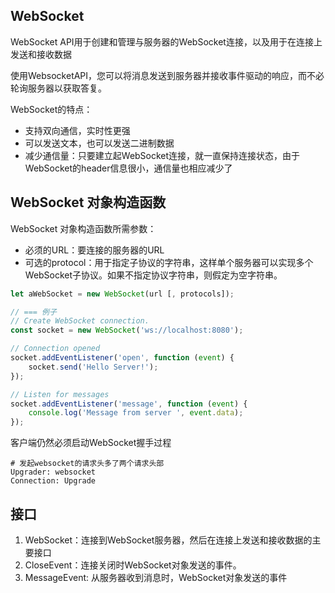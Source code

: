 
## WebSocket
WebSocket API用于创建和管理与服务器的WebSocket连接，以及用于在连接上发送和接收数据

使用WebsocketAPI，您可以将消息发送到服务器并接收事件驱动的响应，而不必轮询服务器以获取答复。

WebSocket的特点：
* 支持双向通信，实时性更强
* 可以发送文本，也可以发送二进制数据
* 减少通信量：只要建立起WebSocket连接，就一直保持连接状态，由于WebSocket的header信息很小，通信量也相应减少了


## WebSocket 对象构造函数
WebSocket 对象构造函数所需参数：
* 必须的URL：要连接的服务器的URL
* 可选的protocol：用于指定子协议的字符串，这样单个服务器可以实现多个WebSocket子协议。如果不指定协议字符串，则假定为空字符串。
```js
let aWebSocket = new WebSocket(url [, protocols]);

// === 例子
// Create WebSocket connection.
const socket = new WebSocket('ws://localhost:8080');

// Connection opened
socket.addEventListener('open', function (event) {
    socket.send('Hello Server!');
});

// Listen for messages
socket.addEventListener('message', function (event) {
    console.log('Message from server ', event.data);
});
```


客户端仍然必须启动WebSocket握手过程
```shell
# 发起websocket的请求头多了两个请求头部
Upgrader: websocket
Connection: Upgrade
```

## 接口
1. WebSocket：连接到WebSocket服务器，然后在连接上发送和接收数据的主要接口
2. CloseEvent：连接关闭时WebSocket对象发送的事件。
3. MessageEvent: 从服务器收到消息时，WebSocket对象发送的事件